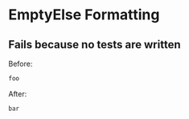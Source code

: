 <!-- gen:mayoverwrite -->
# EmptyElse Formatting

## Fails because no tests are written

Before:
```ruby
foo
```

After:
```ruby
bar
```
